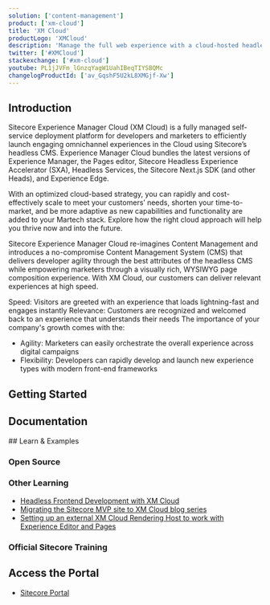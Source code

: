 ```yaml
---
solution: ['content-management']
product: ['xm-cloud']
title: 'XM Cloud'
productLogo: 'XMCloud'
description: 'Manage the full web experience with a cloud-hosted headless Web CMS.'
twitter: ['#XMCloud']
stackexchange: ['#xm-cloud']
youtube: PL1jJVFm_lGnzqYagW1UahIBeqTIYSBQMc
changelogProductId: ['av_GqshF5U2kL8XMGjf-Xw']
---
```


<Promo
  title="Recommended Practices"
  description="Are you getting started with building on XM Cloud? Check out the new recommended tips for teams working on XM Cloud projects! "
  imageSource="https://sitecorecontenthub.stylelabs.cloud/api/public/content/c612f3d1efbe4e0cb946ab96d0b4aea1?v=0cca3868"
  linkText="Read now!"
  linkHref="/learn/faq/xm-cloud-recommended-practices" isImageLeft={false}
/>

## Introduction

Sitecore Experience Manager Cloud (XM Cloud) is a fully managed self-service deployment platform for developers and marketers to efficiently launch engaging omnichannel experiences in the Cloud using Sitecore’s headless CMS. Experience Manager Cloud bundles the latest versions of Experience Manager, the Pages editor, Sitecore Headless Experience Accelerator (SXA), Headless Services, the Sitecore Next.js SDK (and other Heads), and Experience Edge.

With an optimized cloud-based strategy, you can rapidly and cost-effectively scale to meet your customers’ needs, shorten your time-to-market, and be more adaptive as new capabilities and functionality are added to your Martech stack. Explore how the right cloud approach will help you thrive now and into the future.

Sitecore Experience Manager Cloud re-imagines Content Management and introduces a no-compromise Content Management System (CMS) that delivers developer agility through the best attributes of the headless CMS while empowering marketers through a visually rich, WYSIWYG page composition experience. With XM Cloud, our customers can deliver relevant experiences at high speed.

Speed: Visitors are greeted with an experience that loads lightning-fast and engages instantly
Relevance: Customers are recognized and welcomed back to an experience that understands their needs
The importance of your company's growth comes with the:

- Agility: Marketers can easily orchestrate the overall experience across digital campaigns
- Flexibility: Developers can rapidly develop and launch new experience types with modern front-end frameworks

## Getting Started

<Row columns={2}>
  <Article title="XM Cloud Introduction" description="XM Cloud is around the corner. But what is XM Cloud? What does it include? And how can you prepare for it?" link="/learn/getting-started/xm-cloud-introduction" />
  <Article title="Recommended Practices" description="Tips for teams working on XM Cloud projects from developers in the field" link="/learn/faq/xm-cloud-recommended-practices" />
  <Article title="Embedded Personalization " description="Learn more about XM Cloud Embedded Personalization." link="/learn/faq/xm-cloud-embedded-personalization" />
  <Article title="XM Cloud FAQ" description="Learn more about XM Cloud and all of the features." link="/learn/faq/xm-cloud" />
  <Article title="Getting started with XM Cloud" description="Read the step by step tutorial on the Sitecore Documentation site." link="https://doc.sitecore.com/xmc/en/developers/xm-cloud/getting-started-with-xm-cloud.html" />
</Row>

## Documentation

<Row columns={4}>
<Link title="User Documentation" link="https://doc.sitecore.com/xmc/en/users/xm-cloud/index-en.html" />
<Link title="Developer Documentation" link="https://doc.sitecore.com/xmc/en/developers/xm-cloud/index-en.html" />
<Link title="XM Cloud Build Configuration" link="https://doc.sitecore.com/xmc/en/developers/xm-cloud/the-xm-cloud-build-configuration.html" />
<Link title="XM Cloud Deploy App" link="https://doc.sitecore.com/xmc/en/developers/xm-cloud/xm-cloud-deploy-app.html" />
<Link title="Developer Tools" link="https://doc.sitecore.com/xmc/en/developers/xm-cloud/developer-tools.html" />
<Link title="XM Cloud development" link="https://doc.sitecore.com/xmc/en/developers/xm-cloud/xm-cloud-development.html" />
<Link title="Cloud Portal developer docs" link="https://doc.sitecore.com/portal/en/developers/sitecore-cloud-portal/introduction-to-the-sitecore-cloud-portal.html" />
</Row>
## Learn & Examples

### Open Source

<Row columns={3}>
<Repository framework="Nextjs" name="Headless SXA Starter Kit" description="This solution is designed to help developers learn and get started quickly with XM Cloud + SXA." repositoryUrl="https://github.com/sitecorelabs/xmcloud-foundation-head" />
<Repository framework="Nextjs" name="Sitecore PlaySummit Demo" description="The official Sitecore demo used to demo Sitecore DXP including Content Hub and JSS" repositoryUrl="https://github.com/Sitecore/Sitecore.Demo.XmCloud.PlaySummit" />
<Repository framework="Nextjs|DotNET" name="Example implementation" description="This repository contains the codebase for a series of sites managed by the developer relations at Sitecore" repositoryUrl="https://github.com/Sitecore/XM-Cloud-Introduction" />
</Row>

### Other Learning

- [Headless Frontend Development with XM Cloud](https://thetombomb.com/posts/frontend-development-xm-cloud)
- [Migrating the Sitecore MVP site to XM Cloud blog series](https://robearlam.com/blog/migrating-the-sitecore-mvp-site-to-xm-cloud-part-1)
- [Setting up an external XM Cloud Rendering Host to work with Experience Editor and Pages](https://robearlam.com/blog/setting-up-an-external-xm-cloud-rendering-host-to-work-with-experience-editor-and-pages)

### Official Sitecore Training

<Row columns={3}>
  <Link title="XM Cloud for JSS Headless Developers" link="https://learning.sitecore.com/learn/learning_plan/view/50/xm-cloud-for-jss-headless-developers" />
  <Link title="XM Cloud for .NET Headless Developers" link="https://learning.sitecore.com/learn/learning_plan/view/51/xm-cloud-for-net-headless-developers" />
  <Link title="Sitecore XM Cloud Developer Fundamentals ILT" link="https://shop.learning.sitecore.com/products/1243" />
</Row>

## Access the Portal

- [Sitecore Portal](https://portal.sitecorecloud.io/)
